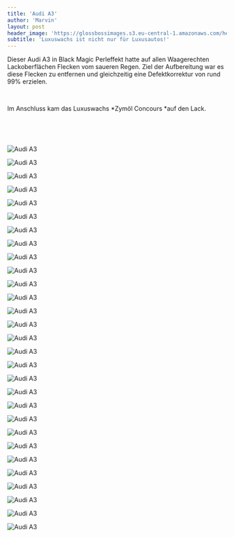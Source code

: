 ```yaml
---
title: 'Audi A3'
author: 'Marvin'
layout: post
header_image: 'https://glossbossimages.s3.eu-central-1.amazonaws.com/headerimg/a3.jpg'
subtitle: 'Luxuswachs ist nicht nur für Luxusautos!'
---
```

Dieser Audi A3 in Black Magic Perleffekt hatte auf allen Waagerechten Lackoberflächen Flecken vom saueren Regen. Ziel der Aufbereitung war es diese Flecken zu entfernen und gleichzeitig eine Defektkorrektur von rund 99% erzielen.

&nbsp;

Im Anschluss kam das Luxuswachs *Zymöl Concours *auf den Lack.

&nbsp;

&nbsp;

![Audi A3](https://glossbossimages.s3.eu-central-1.amazonaws.com/marvin/audia3schwarz/IMG_5714.jpg)

![Audi A3](https://glossbossimages.s3.eu-central-1.amazonaws.com/marvin/audia3schwarz/IMG_5718.jpg)

![Audi A3](https://glossbossimages.s3.eu-central-1.amazonaws.com/marvin/audia3schwarz/IMG_5721.jpg)

![Audi A3](https://glossbossimages.s3.eu-central-1.amazonaws.com/marvin/audia3schwarz/IMG_5723.jpg)

![Audi A3](https://glossbossimages.s3.eu-central-1.amazonaws.com/marvin/audia3schwarz/IMG_5725.jpg)

![Audi A3](https://glossbossimages.s3.eu-central-1.amazonaws.com/marvin/audia3schwarz/IMG_5729.jpg)

![Audi A3](https://glossbossimages.s3.eu-central-1.amazonaws.com/marvin/audia3schwarz/IMG_5732.jpg)

![Audi A3](https://glossbossimages.s3.eu-central-1.amazonaws.com/marvin/audia3schwarz/IMG_5734.jpg)

![Audi A3](https://glossbossimages.s3.eu-central-1.amazonaws.com/marvin/audia3schwarz/IMG_5749.jpg)

![Audi A3](https://glossbossimages.s3.eu-central-1.amazonaws.com/marvin/audia3schwarz/IMG_5762.jpg)

![Audi A3](https://glossbossimages.s3.eu-central-1.amazonaws.com/marvin/audia3schwarz/IMG_5763.jpg)

![Audi A3](https://glossbossimages.s3.eu-central-1.amazonaws.com/marvin/audia3schwarz/IMG_5767.jpg)

![Audi A3](https://glossbossimages.s3.eu-central-1.amazonaws.com/marvin/audia3schwarz/IMG_5780.jpg)

![Audi A3](https://glossbossimages.s3.eu-central-1.amazonaws.com/marvin/audia3schwarz/IMG_5781.jpg)

![Audi A3](https://glossbossimages.s3.eu-central-1.amazonaws.com/marvin/audia3schwarz/IMG_5786.jpg)

![Audi A3](https://glossbossimages.s3.eu-central-1.amazonaws.com/marvin/audia3schwarz/IMG_5790.jpg)

![Audi A3](https://glossbossimages.s3.eu-central-1.amazonaws.com/marvin/audia3schwarz/IMG_5797.jpg)

![Audi A3](https://glossbossimages.s3.eu-central-1.amazonaws.com/marvin/audia3schwarz/IMG_5803.jpg)

![Audi A3](https://glossbossimages.s3.eu-central-1.amazonaws.com/marvin/audia3schwarz/IMG_5805.jpg)

![Audi A3](https://glossbossimages.s3.eu-central-1.amazonaws.com/marvin/audia3schwarz/IMG_5809.jpg)

![Audi A3](https://glossbossimages.s3.eu-central-1.amazonaws.com/marvin/audia3schwarz/IMG_5817.jpg)

![Audi A3](https://glossbossimages.s3.eu-central-1.amazonaws.com/marvin/audia3schwarz/IMG_5830.jpg)

![Audi A3](https://glossbossimages.s3.eu-central-1.amazonaws.com/marvin/audia3schwarz/IMG_5832.jpg)

![Audi A3](https://glossbossimages.s3.eu-central-1.amazonaws.com/marvin/audia3schwarz/IMG_5833.jpg)

![Audi A3](https://glossbossimages.s3.eu-central-1.amazonaws.com/marvin/audia3schwarz/IMG_5843.jpg)

![Audi A3](https://glossbossimages.s3.eu-central-1.amazonaws.com/marvin/audia3schwarz/IMG_5848.jpg)

![Audi A3](https://glossbossimages.s3.eu-central-1.amazonaws.com/marvin/audia3schwarz/IMG_5852.jpg)

![Audi A3](https://glossbossimages.s3.eu-central-1.amazonaws.com/marvin/audia3schwarz/IMG_5853.jpg)

![Audi A3](https://glossbossimages.s3.eu-central-1.amazonaws.com/marvin/audia3schwarz/IMG_5855.jpg)
